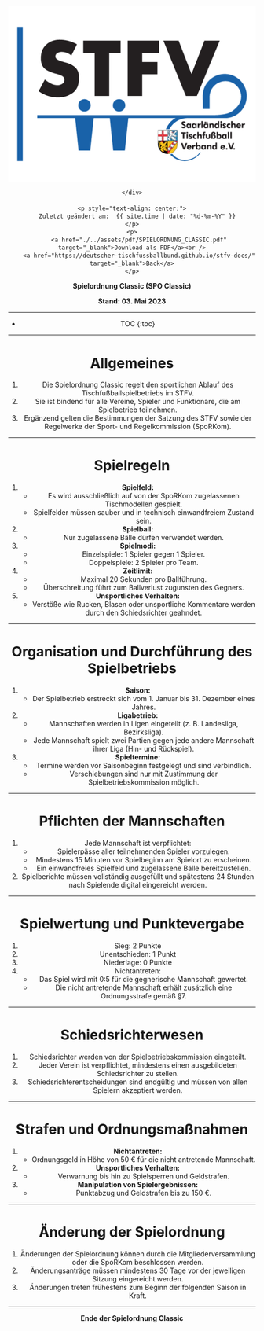 <div class="html-only" style="text-align: center;">
    <div class="title" style="text-align: center;">
        <img src="images/STFV-LOGO.png" alt="STFV Logo" style="display: block; margin: 0 auto;" />
        
    </div>

    <p style="text-align: center;">
       Zuletzt geändert am:  {{ site.time | date: "%d-%m-%Y" }}
    </p>
    <p>
        <a href="./../assets/pdf/SPIELORDNUNG_CLASSIC.pdf" target="_blank">Download als PDF</a><br />
        <a href="https://deutscher-tischfussballbund.github.io/stfv-docs/" target="_blank">Back</a>
    </p>
</div>

**Spielordnung Classic (SPO Classic)**

**Stand: 03. Mai 2023**

---

* TOC
{:toc}

---

# Allgemeines

1. Die Spielordnung Classic regelt den sportlichen Ablauf des Tischfußballspielbetriebs im STFV.
2. Sie ist bindend für alle Vereine, Spieler und Funktionäre, die am Spielbetrieb teilnehmen.
3. Ergänzend gelten die Bestimmungen der Satzung des STFV sowie der Regelwerke der Sport- und Regelkommission (SpoRKom).

---

# Spielregeln

1. **Spielfeld:**
   - Es wird ausschließlich auf von der SpoRKom zugelassenen Tischmodellen gespielt.
   - Spielfelder müssen sauber und in technisch einwandfreiem Zustand sein.
2. **Spielball:**
   - Nur zugelassene Bälle dürfen verwendet werden.
3. **Spielmodi:**
   - Einzelspiele: 1 Spieler gegen 1 Spieler.
   - Doppelspiele: 2 Spieler pro Team.
4. **Zeitlimit:**
   - Maximal 20 Sekunden pro Ballführung.
   - Überschreitung führt zum Ballverlust zugunsten des Gegners.
5. **Unsportliches Verhalten:**
   - Verstöße wie Rucken, Blasen oder unsportliche Kommentare werden durch den Schiedsrichter geahndet.

---

# Organisation und Durchführung des Spielbetriebs

1. **Saison:**
   - Der Spielbetrieb erstreckt sich vom 1. Januar bis 31. Dezember eines Jahres.
2. **Ligabetrieb:**
   - Mannschaften werden in Ligen eingeteilt (z. B. Landesliga, Bezirksliga).
   - Jede Mannschaft spielt zwei Partien gegen jede andere Mannschaft ihrer Liga (Hin- und Rückspiel).
3. **Spieltermine:**
   - Termine werden vor Saisonbeginn festgelegt und sind verbindlich.
   - Verschiebungen sind nur mit Zustimmung der Spielbetriebskommission möglich.

---

# Pflichten der Mannschaften

1. Jede Mannschaft ist verpflichtet:
   - Spielerpässe aller teilnehmenden Spieler vorzulegen.
   - Mindestens 15 Minuten vor Spielbeginn am Spielort zu erscheinen.
   - Ein einwandfreies Spielfeld und zugelassene Bälle bereitzustellen.
2. Spielberichte müssen vollständig ausgefüllt und spätestens 24 Stunden nach Spielende digital eingereicht werden.

---

# Spielwertung und Punktevergabe

1. Sieg: 2 Punkte  
2. Unentschieden: 1 Punkt  
3. Niederlage: 0 Punkte  
4. Nichtantreten:
   - Das Spiel wird mit 0:5 für die gegnerische Mannschaft gewertet.
   - Die nicht antretende Mannschaft erhält zusätzlich eine Ordnungsstrafe gemäß §7.

---

# Schiedsrichterwesen

1. Schiedsrichter werden von der Spielbetriebskommission eingeteilt.
2. Jeder Verein ist verpflichtet, mindestens einen ausgebildeten Schiedsrichter zu stellen.
3. Schiedsrichterentscheidungen sind endgültig und müssen von allen Spielern akzeptiert werden.

---

# Strafen und Ordnungsmaßnahmen

1. **Nichtantreten:**
   - Ordnungsgeld in Höhe von 50 € für die nicht antretende Mannschaft.
2. **Unsportliches Verhalten:**
   - Verwarnung bis hin zu Spielsperren und Geldstrafen.
3. **Manipulation von Spielergebnissen:**
   - Punktabzug und Geldstrafen bis zu 150 €.

---

# Änderung der Spielordnung

1. Änderungen der Spielordnung können durch die Mitgliederversammlung oder die SpoRKom beschlossen werden.
2. Änderungsanträge müssen mindestens 30 Tage vor der jeweiligen Sitzung eingereicht werden.
3. Änderungen treten frühestens zum Beginn der folgenden Saison in Kraft.

---

**Ende der Spielordnung Classic**
